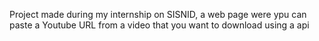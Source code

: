 Project made during my internship on SISNID, a web page were ypu can paste a Youtube URL from a video that you want to download using a api

